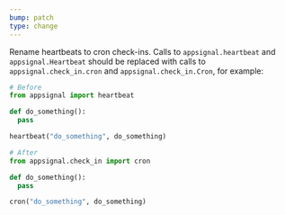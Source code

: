 ```yaml
---
bump: patch
type: change
---
```


Rename heartbeats to cron check-ins. Calls to `appsignal.heartbeat` and `appsignal.Heartbeat` should be replaced with calls to `appsignal.check_in.cron` and `appsignal.check_in.Cron`, for example:

```python
# Before
from appsignal import heartbeat

def do_something():
  pass

heartbeat("do_something", do_something)

# After
from appsignal.check_in import cron

def do_something():
  pass

cron("do_something", do_something)
```

